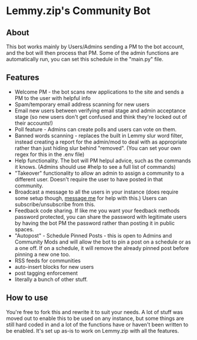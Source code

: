 # Lemmy.zip's Community Bot

## About
This bot works mainly by Users/Admins sending a PM to the bot account, and the bot will then process that PM. 
Some of the admin functions are automatically run, you can set this schedule in the "main.py" file.

## Features
- Welcome PM - the bot scans new applications to the site and sends a PM to the user with helpful info
- Spam/temporary email address scanning for new users
- Email new users between verifying email stage and admin acceptance stage (so new users don't get confused and think they're locked out of their accounts!)
- Poll feature - Admins can create polls and users can vote on them. 
- Banned words scanning - replaces the built in Lemmy slur word filter, instead creating a report for the admin/mod to deal with as appropriate rather than just hiding slur behind "removed". (You can set your own regex for this in the .env file)
- Help functionality. The bot will PM helpul advice, such as the commands it knows. (Admins should use #help to see a full list of commands)
- "Takeover" functionality to allow an admin to assign a community to a different user. Doesn't require the user to have posted in that community.
- Broadcast a message to all the users in your instance (does require some setup though, [message me](https://me.lemmy.zip/@demigodrick) for help with this.) Users can subscribe/unsubscribe from this.
- Feedback code sharing. If like me you want your feedback methods password protected, you can share the password with legitimate users by having the bot PM the password rather than posting it in public spaces.
- "Autopost" - Schedule Pinned Posts - this is open to Admins and Community Mods and will allow the bot to pin a post on a schedule or as a one off. If on a schedule, it will remove the already pinned post before pinning a new one too.
- RSS feeds for communities
- auto-insert blocks for new users
- post tagging enforcement
- literally a bunch of other stuff.



## How to use
You're free to fork this and rewrite it to suit your needs. A lot of stuff was moved out to enable this to be used on any instance, but some things are still hard coded in and a lot of the functions have or haven't been written to be enabled. It's set up as-is to work on Lemmy.zip with all the features.

